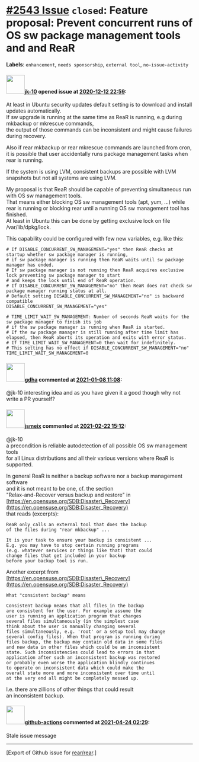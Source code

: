 [\#2543 Issue](https://github.com/rear/rear/issues/2543) `closed`: Feature proposal: Prevent concurrent runs of OS sw package management tools and and ReaR
===========================================================================================================================================================

**Labels**: `enhancement`, `needs sponsorship`, `external tool`,
`no-issue-activity`

#### <img src="https://avatars.githubusercontent.com/u/61633779?v=4" width="50">[jk-10](https://github.com/jk-10) opened issue at [2020-12-12 22:59](https://github.com/rear/rear/issues/2543):

At least in Ubuntu security updates default setting is to download and
install updates automatically.  
If sw upgrade is running at the same time as ReaR is running, e.g during
mkbackup or mkrescue commands,  
the output of those commands can be inconsistent and might cause
failures during recovery.

Also if rear mkbackup or rear mkrescue commands are launched from cron,
it is possible that user accidentally runs package management tasks when
rear is running.

If the system is using LVM, consistent backups are possible with LVM
snapshots but not all systems are using LVM.

My proposal is that ReaR should be capable of preventing simultaneous
run with OS sw management tools.  
That means either blocking OS sw management tools (apt, yum, ...) while
rear is running or blocking rear until a running OS sw management tool
has finished.  
At least in Ubuntu this can be done by getting exclusive lock on file
/var/lib/dpkg/lock.

This capability could be configured with few new variables, e.g. like
this:

    # If DISABLE_CONCURRENT_SW_MANAGEMENT="yes" then ReaR checks at startup whether sw package manager is running, 
    # if sw package manager is running then ReaR waits until sw package manager has ended.
    # If sw package manager is not running then ReaR acquires exclusive lock preventing sw package manager to start 
    # and keeps the lock until end of ReaR operation.
    # If DISABLE_CONCURRENT_SW_MANAGEMENT="no" then ReaR does not check sw package manager running status at all.
    # Default setting DISABLE_CONCURRENT_SW_MANAGEMENT="no" is backward compatible
    DISABLE_CONCURRENT_SW_MANAGEMENT="yes"

    # TIME_LIMIT_WAIT_SW_MANAGEMENT: Number of seconds ReaR waits for the sw package manager to finish its job 
    # if the sw package manager is running when ReaR is started.
    # If the sw package manager is still running after time limit has elapsed, then ReaR aborts its operation and exits with error status.
    # If TIME_LIMIT_WAIT_SW_MANAGEMENT=0 then wait for indefinitely.
    # This setting has no effect if DISABLE_CONCURRENT_SW_MANAGEMENT="no"
    TIME_LIMIT_WAIT_SW_MANAGEMENT=0

#### <img src="https://avatars.githubusercontent.com/u/888633?u=cdaeb31efcc0048d3619651aa18dd4b76e636b21&v=4" width="50">[gdha](https://github.com/gdha) commented at [2021-01-08 11:08](https://github.com/rear/rear/issues/2543#issuecomment-756697796):

@jk-10 interesting idea and as you have given it a good though why not
write a PR yourself?

#### <img src="https://avatars.githubusercontent.com/u/1788608?u=925fc54e2ce01551392622446ece427f51e2f0ce&v=4" width="50">[jsmeix](https://github.com/jsmeix) commented at [2021-02-22 15:12](https://github.com/rear/rear/issues/2543#issuecomment-783443477):

@jk-10  
a precondition is reliable autodetection of all possible OS sw
management tools  
for all Linux distributions and all their various versions where ReaR is
supported.

In general ReaR is neither a backup software nor a backup management
software  
and it is not meant to be one, cf. the section  
"Relax-and-Recover versus backup and restore" in  
[https://en.opensuse.org/SDB:Disaster\_Recovery](https://en.opensuse.org/SDB:Disaster_Recovery)  
that reads (excerpts):

    ReaR only calls an external tool that does the backup
    of the files during "rear mkbackup" ...

    It is your task to ensure your backup is consistent ...
    E.g. you may have to stop certain running programs
    (e.g. whatever services or things like that) that could
    change files that get included in your backup
    before your backup tool is run. 

Another excerpt from  
[https://en.opensuse.org/SDB:Disaster\_Recovery](https://en.opensuse.org/SDB:Disaster_Recovery)

    What "consistent backup" means

    Consistent backup means that all files in the backup
    are consistent for the user. For example assume the
    user is running an application program that changes
    several files simultaneously (in the simplest case
    think about the user is manually changing several
    files simultaneously, e.g. 'root' or a setup tool may change
    several config files). When that program is running during
    files backup, the backup may contain old data in some files
    and new data in other files which could be an inconsistent
    state. Such inconsistencies could lead to errors in that
    application after such an inconsistent backup was restored
    or probably even worse the application blindly continues
    to operate on inconsistent data which could make the
    overall state more and more inconsistent over time until
    at the very end all might be completely messed up. 

I.e. there are zillions of other things that could result  
an inconsistent backup.

#### <img src="https://avatars.githubusercontent.com/in/15368?v=4" width="50">[github-actions](https://github.com/apps/github-actions) commented at [2021-04-24 02:29](https://github.com/rear/rear/issues/2543#issuecomment-826020603):

Stale issue message

------------------------------------------------------------------------

\[Export of Github issue for
[rear/rear](https://github.com/rear/rear).\]
